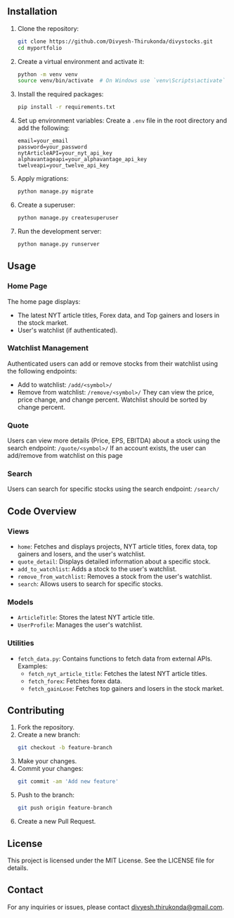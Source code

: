 ## Installation

1. Clone the repository:
    ```sh
    git clone https://github.com/Divyesh-Thirukonda/divystocks.git
    cd myportfolio
    ```

2. Create a virtual environment and activate it:
    ```sh
    python -m venv venv
    source venv/bin/activate  # On Windows use `venv\Scripts\activate`
    ```

3. Install the required packages:
    ```sh
    pip install -r requirements.txt
    ```

4. Set up environment variables: Create a `.env` file in the root directory and add the following:
    ```env
    email=your_email
    password=your_password
    nytArticleAPI=your_nyt_api_key
    alphavantageapi=your_alphavantage_api_key
    twelveapi=your_twelve_api_key
    ```

5. Apply migrations:
    ```sh
    python manage.py migrate
    ```

6. Create a superuser:
    ```sh
    python manage.py createsuperuser
    ```

7. Run the development server:
    ```sh
    python manage.py runserver
    ```

## Usage

### Home Page
The home page displays:
- The latest NYT article titles, Forex data, and Top gainers and losers in the stock market.
- User's watchlist (if authenticated).

### Watchlist Management
Authenticated users can add or remove stocks from their watchlist using the following endpoints:
- Add to watchlist: `/add/<symbol>/`
- Remove from watchlist: `/remove/<symbol>/`
They can view the price, price change, and change percent. Watchlist should be sorted by change percent.

### Quote
Users can view more details (Price, EPS, EBITDA) about a stock using the search endpoint: `/quote/<symbol>/`
If an account exists, the user can add/remove from watchlist on this page

### Search
Users can search for specific stocks using the search endpoint: `/search/`

## Code Overview

### Views
- `home`: Fetches and displays projects, NYT article titles, forex data, top gainers and losers, and the user's watchlist.
- `quote_detail`: Displays detailed information about a specific stock.
- `add_to_watchlist`: Adds a stock to the user's watchlist.
- `remove_from_watchlist`: Removes a stock from the user's watchlist.
- `search`: Allows users to search for specific stocks.

### Models
- `ArticleTitle`: Stores the latest NYT article title.
- `UserProfile`: Manages the user's watchlist.

### Utilities
- `fetch_data.py`: Contains functions to fetch data from external APIs. Examples:
  - `fetch_nyt_article_title`: Fetches the latest NYT article titles.
  - `fetch_forex`: Fetches forex data.
  - `fetch_gainLose`: Fetches top gainers and losers in the stock market.

## Contributing
1. Fork the repository.
2. Create a new branch:
    ```sh
    git checkout -b feature-branch
    ```
3. Make your changes.
4. Commit your changes:
    ```sh
    git commit -am 'Add new feature'
    ```
5. Push to the branch:
    ```sh
    git push origin feature-branch
    ```
6. Create a new Pull Request.

## License
This project is licensed under the MIT License. See the LICENSE file for details.

## Contact
For any inquiries or issues, please contact [divyesh.thirukonda@gmail.com](mailto:divyesh.thirukonda@gmail.com).
